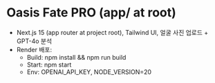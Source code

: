 # Oasis Fate PRO (app/ at root)
- Next.js 15 (app router at project root), Tailwind UI, 얼굴 사진 업로드 + GPT-4o 분석
- Render 배포:
  - Build: npm install && npm run build
  - Start: npm start
  - Env: OPENAI_API_KEY, NODE_VERSION=20

